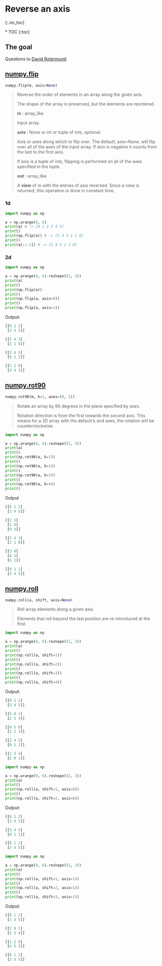 # Reverse an axis
{:.no_toc}

<nav markdown="1" class="toc-class">
* TOC
{:toc}
</nav>

## The goal


Questions to [David Rotermund](mailto:davrot@uni-bremen.de)

## [numpy.flip](https://numpy.org/doc/stable/reference/generated/numpy.flip.html)

```python
numpy.flip(m, axis=None)
```

> Reverse the order of elements in an array along the given axis.
> 
> The shape of the array is preserved, but the elements are reordered.
>
> **m** : array_like
>
> Input array.
> 
> **axis** : None or int or tuple of ints, optional
> 
> Axis or axes along which to flip over. The default, axis=None, will flip over all of the axes of the input array. If axis is negative it counts from the last to the first axis.
> 
> If axis is a tuple of ints, flipping is performed on all of the axes specified in the tuple.
>
> **out** : array_like
> 
> A **view** of m with the entries of axis reversed. Since a view is returned, this operation is done in constant time.

### 1d

```python
import numpy as np

a = np.arange(0, 6)
print(a) # -> [0 1 2 3 4 5]
print()
print(np.flip(a)) # -> [5 4 3 2 1 0]
print()
print(a[::-1]) # -> [5 4 3 2 1 0]
```

### 2d

```python
import numpy as np

a = np.arange(0, 6).reshape((2, 3))
print(a)
print()
print(np.flip(a))
print()
print(np.flip(a, axis=0))
print()
print(np.flip(a, axis=1))
```

Output:

```python
[[0 1 2]
 [3 4 5]]

[[5 4 3]
 [2 1 0]]

[[3 4 5]
 [0 1 2]]

[[2 1 0]
 [5 4 3]]
```

## [numpy.rot90](https://numpy.org/doc/stable/reference/generated/numpy.rot90.html)

```python
numpy.rot90(m, k=1, axes=(0, 1))
```

> Rotate an array by 90 degrees in the plane specified by axes.
> 
> Rotation direction is from the first towards the second axis. This means for a 2D array with the default k and axes, the rotation will be counterclockwise.

```python
import numpy as np

a = np.arange(0, 6).reshape((2, 3))
print(a)
print()
print(np.rot90(a, k=1))
print()
print(np.rot90(a, k=2))
print()
print(np.rot90(a, k=3))
print()
print(np.rot90(a, k=4))
print()
```

Output

```python
[[0 1 2]
 [3 4 5]]

[[2 5]
 [1 4]
 [0 3]]

[[5 4 3]
 [2 1 0]]

[[3 0]
 [4 1]
 [5 2]]

[[0 1 2]
 [3 4 5]]
```

## [numpy.roll](https://numpy.org/doc/stable/reference/generated/numpy.roll.html)

```python
numpy.roll(a, shift, axis=None)
```

> Roll array elements along a given axis.
> 
> Elements that roll beyond the last position are re-introduced at the first.

```python
import numpy as np

a = np.arange(0, 6).reshape((2, 3))
print(a)
print()
print(np.roll(a, shift=1))
print()
print(np.roll(a, shift=2))
print()
print(np.roll(a, shift=3))
print()
print(np.roll(a, shift=4))
```

Output:

```python
[[0 1 2]
 [3 4 5]]

[[5 0 1]
 [2 3 4]]

[[4 5 0]
 [1 2 3]]

[[3 4 5]
 [0 1 2]]

[[2 3 4]
 [5 0 1]]
```

```python
import numpy as np

a = np.arange(0, 6).reshape((2, 3))
print(a)
print()
print(np.roll(a, shift=1, axis=0))
print()
print(np.roll(a, shift=2, axis=0))
```

Output:

```python
[[0 1 2]
 [3 4 5]]

[[3 4 5]
 [0 1 2]]

[[0 1 2]
 [3 4 5]]
```

```python
import numpy as np

a = np.arange(0, 6).reshape((2, 3))
print(a)
print()
print(np.roll(a, shift=1, axis=1))
print()
print(np.roll(a, shift=2, axis=1))
print()
print(np.roll(a, shift=3, axis=1))
```

Output:

```python
[[0 1 2]
 [3 4 5]]

[[2 0 1]
 [5 3 4]]

[[1 2 0]
 [4 5 3]]

[[0 1 2]
 [3 4 5]]
```
